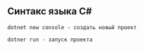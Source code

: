 
## Синтакс языка C#

```
dotnet new console - создать новый проект
```

```
dotner run - запуск проекта
```

